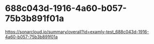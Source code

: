# 688c043d-1916-4a60-b057-75b3b891f01a
https://sonarcloud.io/summary/overall?id=examly-test_688c043d-1916-4a60-b057-75b3b891f01a
